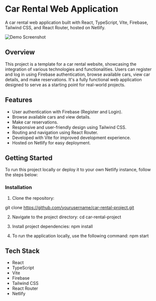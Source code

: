 # Car Rental Web Application

A car rental web application built with React, TypeScript, Vite, Firebase, Tailwind CSS, and React Router, hosted on Netlify.

![Demo Screenshot](![image](https://github.com/Drayved/Car-Rental-Site/assets/104113643/193da6d0-aefe-4b7a-98ac-ffb5b81af2b3)
)

## Overview

This project is a template for a car rental website, showcasing the integration of various technologies and functionalities. Users can register and log in using Firebase authentication, browse available cars, view car details, and make reservations. It's a fully functional web application designed to serve as a starting point for real-world projects.

## Features

- User authentication with Firebase (Register and Login).
- Browse available cars and view details.
- Make car reservations.
- Responsive and user-friendly design using Tailwind CSS.
- Routing and navigation using React Router.
- Developed with Vite for improved development experience.
- Hosted on Netlify for easy deployment.

## Getting Started

To run this project locally or deploy it to your own Netlify instance, follow the steps below:

### Installation

1. Clone the repository:

git clone https://github.com/yourusername/car-rental-project.git

2. Navigate to the project directory:
cd car-rental-project

3. Install project dependencies:
npm install

4. To run the application locally, use the following command:
npm start

## Tech Stack
- React
- TypeScript
- Vite
- Firebase
- Tailwind CSS
- React Router
- Netlify




